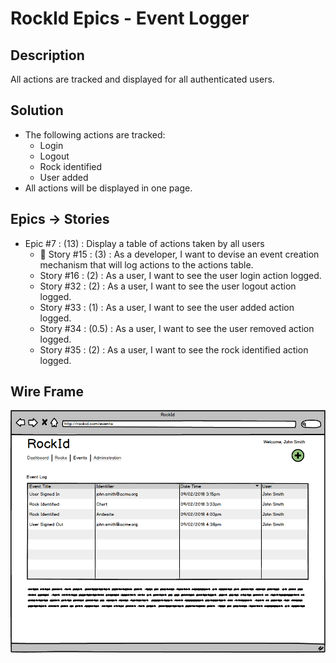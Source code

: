 # RockId Epics - Event Logger #

## Description ##

All actions are tracked and displayed for all authenticated users.

## Solution ##

* The following actions are tracked:
  * Login
  * Logout
  * Rock identified
  * User added
* All actions will be displayed in one page.

## Epics -> Stories ##

* Epic #7 : (13) : Display a table of actions taken by all users
  * :runner: Story #15 : (3) : As a developer, I want to devise an event creation mechanism that will log actions to the actions table.
  * Story #16 : (2) : As a user, I want to see the user login action logged.
  * Story #32 : (2) : As a user, I want to see the user logout action logged.
  * Story #33 : (1) : As a user, I want to see the user added action logged.
  * Story #34 : (0.5) : As a user, I want to see the user removed action logged.
  * Story #35 : (2) : As a user, I want to see the rock identified action logged.

## Wire Frame ##

![All Events](https://github.com/erniep888/RockId/blob/master/Documents/wireframe-png/Events.png?raw=true)